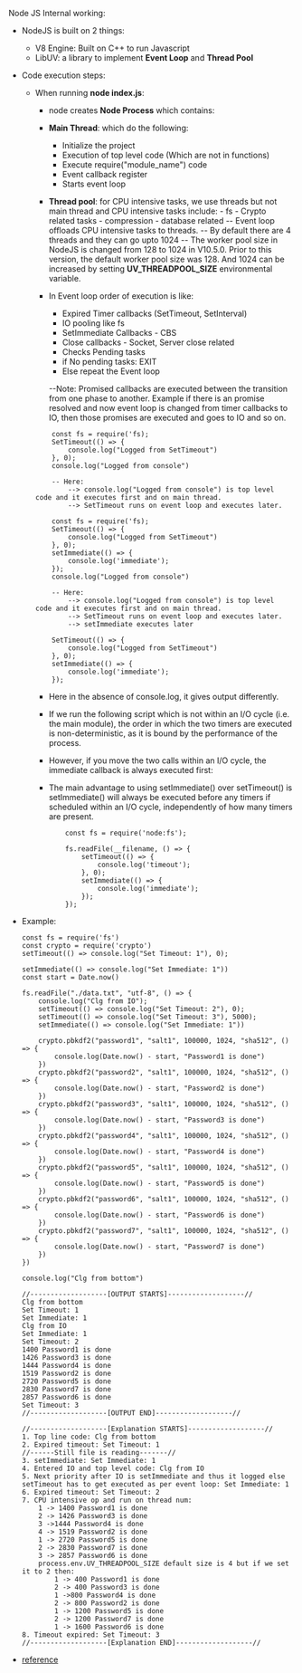 Node JS Internal working:

- NodeJS is built on 2 things:
  - V8 Engine: Built on C++ to run Javascript
  - LibUV: a library to implement **Event Loop** and **Thread Pool**
- Code execution steps:
  - When running **node index.js**:
    - node creates **Node Process** which contains:
    - **Main Thread**: which do the following:
      - Initialize the project
      - Execution of top level code (Which are not in functions)
      - Execute require("module_name") code
      - Event callback register
      - Starts event loop
    - **Thread pool**: for CPU intensive tasks, we use threads but not main thread and CPU intensive tasks include: - fs - Crypto related tasks - compression - database related
      -- Event loop offloads CPU intensive tasks to threads.
      -- By default there are 4 threads and they can go upto 1024
      -- The worker pool size in NodeJS is changed from 128 to 1024 in V10.5.0. Prior to this version, the default worker pool size was 128. And 1024 can be increased by setting **UV_THREADPOOL_SIZE** environmental variable.
    - In Event loop order of execution is like:
      - Expired Timer callbacks (SetTimeout, SetInterval)
      - IO pooling like fs
      - SetImmediate Callbacks - CBS
      - Close callbacks - Socket, Server close related
      - Checks Pending tasks
      - if No pending tasks: EXIT
      - Else repeat the Event loop

      --Note: Promised callbacks are executed between the transition from one phase to another. Example if there is an promise resolved and now event loop is changed from timer callbacks to IO, then those promises are executed and goes to IO and so on.

    ```
        const fs = require('fs);
        SetTimeout(() => {
            console.log("Logged from SetTimeout")
        }, 0);
        console.log("Logged from console")

        -- Here:
            --> console.log("Logged from console") is top level code and it executes first and on main thread.
            --> SetTimeout runs on event loop and executes later.
    ```

    ```
        const fs = require('fs);
        SetTimeout(() => {
            console.log("Logged from SetTimeout")
        }, 0);
        setImmediate(() => {
            console.log('immediate');
        });
        console.log("Logged from console")

        -- Here:
            --> console.log("Logged from console") is top level code and it executes first and on main thread.
            --> SetTimeout runs on event loop and executes later.
            --> setImmediate executes later
    ```
    ```
        SetTimeout(() => {
            console.log("Logged from SetTimeout")
        }, 0);
        setImmediate(() => {
            console.log('immediate');
        });
    ```

    - Here in the absence of console.log, it gives output differently.
    - If we run the following script which is not within an I/O cycle (i.e. the main module), the order in which the two timers are executed is non-deterministic, as it is bound by the performance of the process.
    - However, if you move the two calls within an I/O cycle, the immediate callback is always executed first:
    - The main advantage to using setImmediate() over setTimeout() is setImmediate() will always be executed before any timers if scheduled within an I/O cycle, independently of how many timers are present.
        
        ```
            const fs = require('node:fs');

            fs.readFile(__filename, () => {
                setTimeout(() => {
                    console.log('timeout');
                }, 0);
                setImmediate(() => {
                    console.log('immediate');
                });
            });
        ```
- Example:
    ```
    const fs = require('fs')
    const crypto = require('crypto')
    setTimeout(() => console.log("Set Timeout: 1"), 0);

    setImmediate(() => console.log("Set Immediate: 1"))
    const start = Date.now()

    fs.readFile("./data.txt", "utf-8", () => {
        console.log("Clg from IO");
        setTimeout(() => console.log("Set Timeout: 2"), 0);
        setTimeout(() => console.log("Set Timeout: 3"), 5000);
        setImmediate(() => console.log("Set Immediate: 1"))

        crypto.pbkdf2("password1", "salt1", 100000, 1024, "sha512", () => {
            console.log(Date.now() - start, "Password1 is done")
        })
        crypto.pbkdf2("password2", "salt1", 100000, 1024, "sha512", () => {
            console.log(Date.now() - start, "Password2 is done")
        })
        crypto.pbkdf2("password3", "salt1", 100000, 1024, "sha512", () => {
            console.log(Date.now() - start, "Password3 is done")
        })
        crypto.pbkdf2("password4", "salt1", 100000, 1024, "sha512", () => {
            console.log(Date.now() - start, "Password4 is done")
        })
        crypto.pbkdf2("password5", "salt1", 100000, 1024, "sha512", () => {
            console.log(Date.now() - start, "Password5 is done")
        })
        crypto.pbkdf2("password6", "salt1", 100000, 1024, "sha512", () => {
            console.log(Date.now() - start, "Password6 is done")
        })
        crypto.pbkdf2("password7", "salt1", 100000, 1024, "sha512", () => {
            console.log(Date.now() - start, "Password7 is done")
        })
    })

    console.log("Clg from bottom")

    //-------------------[OUTPUT STARTS]-------------------//
    Clg from bottom
    Set Timeout: 1
    Set Immediate: 1
    Clg from IO
    Set Immediate: 1
    Set Timeout: 2
    1400 Password1 is done
    1426 Password3 is done
    1444 Password4 is done
    1519 Password2 is done
    2720 Password5 is done
    2830 Password7 is done
    2857 Password6 is done
    Set Timeout: 3
    //-------------------[OUTPUT END]-------------------//

    //-------------------[Explanation STARTS]-------------------//
    1. Top line code: Clg from bottom
    2. Expired timeout: Set Timeout: 1
    //------Still file is reading-------//
    3. setImmediate: Set Immediate: 1
    4. Entered IO and top level code: Clg from IO
    5. Next priority after IO is setImmediate and thus it logged else setTimeout has to get executed as per event loop: Set Immediate: 1
    6. Expired timeout: Set Timeout: 2
    7. CPU intensive op and run on thread num: 
        1 -> 1400 Password1 is done
        2 -> 1426 Password3 is done
        3 ->1444 Password4 is done
        4 -> 1519 Password2 is done
        1 -> 2720 Password5 is done
        2 -> 2830 Password7 is done
        3 -> 2857 Password6 is done
        process.env.UV_THREADPOOL_SIZE default size is 4 but if we set it to 2 then: 
            1 -> 400 Password1 is done
            2 -> 400 Password3 is done
            1 ->800 Password4 is done
            2 -> 800 Password2 is done
            1 -> 1200 Password5 is done
            2 -> 1200 Password7 is done
            1 -> 1600 Password6 is done
    8. Timeout expired: Set Timeout: 3
    //-------------------[Explanation END]-------------------//
    ```
    
- [reference](https://nodejs.org/en/learn/asynchronous-work/event-loop-timers-and-nexttick)
